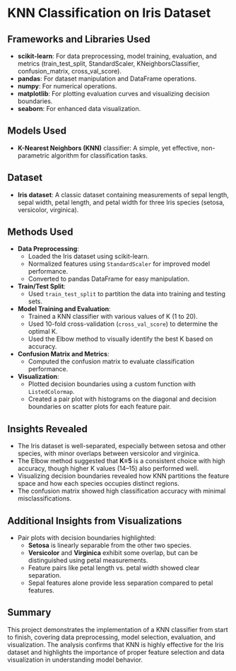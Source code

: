 
# KNN Classification on Iris Dataset

## Frameworks and Libraries Used
- **scikit-learn**: For data preprocessing, model training, evaluation, and metrics (train_test_split, StandardScaler, KNeighborsClassifier, confusion_matrix, cross_val_score).
- **pandas**: For dataset manipulation and DataFrame operations.
- **numpy**: For numerical operations.
- **matplotlib**: For plotting evaluation curves and visualizing decision boundaries.
- **seaborn**: For enhanced data visualization.

## Models Used
- **K-Nearest Neighbors (KNN)** classifier: A simple, yet effective, non-parametric algorithm for classification tasks.

## Dataset
- **Iris dataset**: A classic dataset containing measurements of sepal length, sepal width, petal length, and petal width for three Iris species (setosa, versicolor, virginica).

## Methods Used
- **Data Preprocessing**:
  - Loaded the Iris dataset using scikit-learn.
  - Normalized features using `StandardScaler` for improved model performance.
  - Converted to pandas DataFrame for easy manipulation.
- **Train/Test Split**:
  - Used `train_test_split` to partition the data into training and testing sets.
- **Model Training and Evaluation**:
  - Trained a KNN classifier with various values of K (1 to 20).
  - Used 10-fold cross-validation (`cross_val_score`) to determine the optimal K.
  - Used the Elbow method to visually identify the best K based on accuracy.
- **Confusion Matrix and Metrics**:
  - Computed the confusion matrix to evaluate classification performance.
- **Visualization**:
  - Plotted decision boundaries using a custom function with `ListedColormap`.
  - Created a pair plot with histograms on the diagonal and decision boundaries on scatter plots for each feature pair.

## Insights Revealed
- The Iris dataset is well-separated, especially between setosa and other species, with minor overlaps between versicolor and virginica.
- The Elbow method suggested that **K=5** is a consistent choice with high accuracy, though higher K values (14–15) also performed well.
- Visualizing decision boundaries revealed how KNN partitions the feature space and how each species occupies distinct regions.
- The confusion matrix showed high classification accuracy with minimal misclassifications.

## Additional Insights from Visualizations
- Pair plots with decision boundaries highlighted:
  - **Setosa** is linearly separable from the other two species.
  - **Versicolor** and **Virginica** exhibit some overlap, but can be distinguished using petal measurements.
  - Feature pairs like petal length vs. petal width showed clear separation.
  - Sepal features alone provide less separation compared to petal features.

## Summary
This project demonstrates the implementation of a KNN classifier from start to finish, covering data preprocessing, model selection, evaluation, and visualization. The analysis confirms that KNN is highly effective for the Iris dataset and highlights the importance of proper feature selection and data visualization in understanding model behavior.

